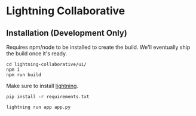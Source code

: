 # Lightning Collaborative

## Installation (Development Only)

Requires npm/node to be installed to create the build. We'll eventually ship the build once it's ready.

```
cd lightning-collaborative/ui/
npm i
npm run build
```

Make sure to install [lightning](https://github.com/PyTorchLightning/lightning#installing-the-latest-release).

```
pip install -r requirements.txt
```

```
lightning run app app.py
```
